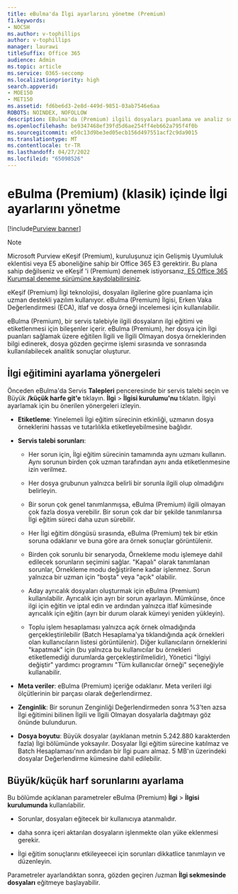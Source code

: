 ```yaml
---
title: eBulma'da İlgi ayarlarını yönetme (Premium)
f1.keywords:
- NOCSH
ms.author: v-tophillips
author: v-tophillips
manager: laurawi
titleSuffix: Office 365
audience: Admin
ms.topic: article
ms.service: O365-seccomp
ms.localizationpriority: high
search.appverid:
- MOE150
- MET150
ms.assetid: fd6be6d3-2e8d-449d-9851-03ab7546e6aa
ROBOTS: NOINDEX, NOFOLLOW
description: EBulma'da (Premium) ilgili dosyaları puanlama ve analiz sonuçları oluşturma ile ilgili ilgi eğitimi ayarlama önerilerini okuyun.
ms.openlocfilehash: be9347468ef39fd5d6ae254ff4eb662a795f4f0b
ms.sourcegitcommit: e50c13d9be3ed05ecb156d497551acf2c9da9015
ms.translationtype: MT
ms.contentlocale: tr-TR
ms.lasthandoff: 04/27/2022
ms.locfileid: "65098526"
---
```

# <a name="manage-relevance-setup-in-ediscovery-premium-classic"></a>eBulma (Premium) (klasik) içinde İlgi ayarlarını yönetme

[!include[Purview banner](../includes/purview-rebrand-banner.md)]

> [!NOTE]
> Microsoft Purview eKeşif (Premium), kuruluşunuz için Gelişmiş Uyumluluk eklentisi veya E5 aboneliğine sahip bir Office 365 E3 gerektirir. Bu plana sahip değilseniz ve eKeşif 'i (Premium) denemek istiyorsanız[, E5 Office 365 Kurumsal deneme sürümüne kaydolabilirsiniz](https://go.microsoft.com/fwlink/p/?LinkID=698279). 
  
 eKeşif (Premium) İlgi teknolojisi, dosyaları ilgilerine göre puanlama için uzman destekli yazılım kullanıyor. eBulma (Premium) İlgisi, Erken Vaka Değerlendirmesi (ECA), itlaf ve dosya örneği incelemesi için kullanılabilir. 
  
 eBulma (Premium), bir servis talebiyle ilgili dosyaların ilgi eğitimi ve etiketlenmesi için bileşenler içerir. eBulma (Premium), her dosya için İlgi puanları sağlamak üzere eğitilen İlgili ve İlgili Olmayan dosya örneklerinden bilgi edinerek, dosya gözden geçirme işlemi sırasında ve sonrasında kullanılabilecek analitik sonuçlar oluşturur. 
  
## <a name="guidelines-for-setting-up-relevance-training"></a>İlgi eğitimini ayarlama yönergeleri

 Önceden eBulma'da Servis **Talepleri** penceresinde bir servis talebi seçin ve Büyük **/küçük harfe git'e** tıklayın. **İlgi** \> **İlgisi kurulumu'nu** tıklatın. İlgiyi ayarlamak için bu önerilen yönergeleri izleyin. 
  
- **Etiketleme**: Yinelemeli İlgi eğitim sürecinin etkinliği, uzmanın dosya örneklerini hassas ve tutarlılıkla etiketleyebilmesine bağlıdır.

- **Servis talebi sorunları**:
  
  - Her sorun için, İlgi eğitim sürecinin tamamında aynı uzmanı kullanın. Aynı sorunun birden çok uzman tarafından aynı anda etiketlenmesine izin verilmez.
  
  - Her dosya grubunun yalnızca belirli bir sorunla ilgili olup olmadığını belirleyin.

  - Bir sorun çok genel tanımlanmışsa, eBulma (Premium) ilgili olmayan çok fazla dosya verebilir. Bir sorun çok dar bir şekilde tanımlanırsa İlgi eğitim süreci daha uzun sürebilir. 

  - Her İlgi eğitim döngüsü sırasında, eBulma (Premium) tek bir etkin soruna odaklanır ve buna göre ara örnek sonuçlar görüntülenir.

  - Birden çok sorunlu bir senaryoda, Örnekleme modu işlemeye dahil edilecek sorunların seçimini sağlar. "Kapalı" olarak tanımlanan sorunlar, Örnekleme modu değiştirilene kadar işlenmez. Sorun yalnızca bir uzman için "boşta" veya "açık" olabilir.

  - Aday ayrıcalık dosyaları oluşturmak için eBulma (Premium) kullanılabilir. Ayrıcalık için ayrı bir sorun ayarlayın. Mümkünse, önce ilgi için eğitin ve iptal edin ve ardından yalnızca itlaf kümesinde ayrıcalık için eğitin (ayrı bir durum olarak kümeyi yeniden yükleyin). 

  - Toplu işlem hesaplaması yalnızca açık örnek olmadığında gerçekleştirilebilir (Batch Hesaplama'ya tıklandığında açık örnekleri olan kullanıcıların listesi görüntülenir). Diğer kullanıcıların örneklerini "kapatmak" için (bu yalnızca bu kullanıcılar bu örnekleri etiketlemediği durumlarda gerçekleştirilmelidir), Yönetici "İlgiyi değiştir" yardımcı programını "Tüm kullanıcılar örneği" seçeneğiyle kullanabilir.

- **Meta veriler**: eBulma (Premium) içeriğe odaklanır. Meta verileri ilgi ölçütlerinin bir parçası olarak değerlendirmez.

- **Zenginlik**: Bir sorunun Zenginliği Değerlendirmeden sonra %3'ten azsa İlgi eğitimini bilinen İlgili ve İlgili Olmayan dosyalarla dağıtmayı göz önünde bulundurun.

- **Dosya boyutu**: Büyük dosyalar (ayıklanan metnin 5.242.880 karakterden fazla) İlgi bölümünde yoksayılır. Dosyalar İlgi eğitim sürecine katılmaz ve Batch Hesaplaması'nın ardından bir İlgi puanı almaz. 5 MB'ın üzerindeki dosyalar Değerlendirme kümesine dahil edilebilir.

## <a name="setting-up-case-issues"></a>Büyük/küçük harf sorunlarını ayarlama

Bu bölümde açıklanan parametreler eBulma (Premium) **İlgi** \> **İlgisi kurulumunda** kullanılabilir.
  
- Sorunlar, dosyaları eğitecek bir kullanıcıya atanmalıdır.

- daha sonra içeri aktarılan dosyaların işlenmekte olan yüke eklenmesi gerekir.

- İlgi eğitim sonuçlarını etkileyeecei için sorunları dikkatlice tanımlayın ve düzenleyin.

Parametreler ayarlandıktan sonra, gözden geçiren /uzman **İlgi sekmesinde dosyaları** eğitmeye başlayabilir.
